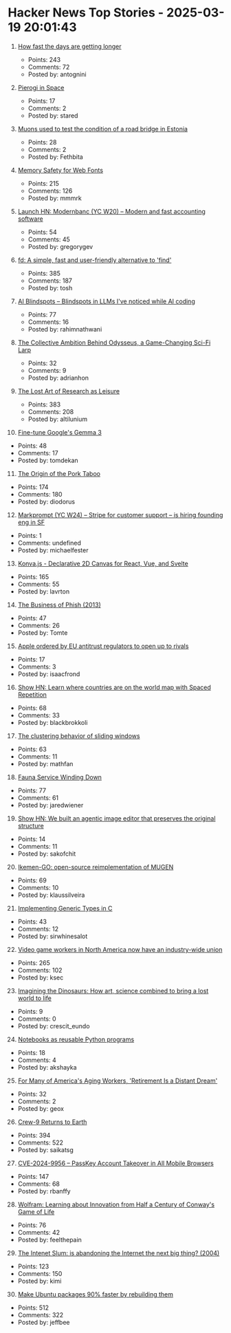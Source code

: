 # Hacker News Top Stories - 2025-03-19 20:01:43

1. [How fast the days are getting longer](https://joe-antognini.github.io/astronomy/daylight)
   - Points: 243
   - Comments: 72
   - Posted by: antognini

2. [Pierogi in Space](https://www.esa.int/Science_Exploration/Human_and_Robotic_Exploration/Pierogi_in_space)
   - Points: 17
   - Comments: 2
   - Posted by: stared

3. [Muons used to test the condition of a road bridge in Estonia](https://news.err.ee/1609634600/muons-used-to-test-the-condition-of-a-road-bridge-in-estonia)
   - Points: 28
   - Comments: 2
   - Posted by: Fethbita

4. [Memory Safety for Web Fonts](https://developer.chrome.com/blog/memory-safety-fonts)
   - Points: 215
   - Comments: 126
   - Posted by: mmmrk

5. [Launch HN: Modernbanc (YC W20) – Modern and fast accounting software](undefined)
   - Points: 54
   - Comments: 45
   - Posted by: gregorygev

6. [fd: A simple, fast and user-friendly alternative to 'find'](https://github.com/sharkdp/fd)
   - Points: 385
   - Comments: 187
   - Posted by: tosh

7. [AI Blindspots – Blindspots in LLMs I've noticed while AI coding](https://ezyang.github.io/ai-blindspots/)
   - Points: 77
   - Comments: 16
   - Posted by: rahimnathwani

8. [The Collective Ambition Behind Odysseus, a Game-Changing Sci-Fi Larp](https://mssv.net/2025/03/19/the-collective-ambition-behind-odysseus-a-game-changing-sci-fi-larp/)
   - Points: 32
   - Comments: 9
   - Posted by: adrianhon

9. [The Lost Art of Research as Leisure](https://kasurian.com/p/research-as-leisure)
   - Points: 383
   - Comments: 208
   - Posted by: altilunium

10. [Fine-tune Google's Gemma 3](https://unsloth.ai/blog/gemma3)
   - Points: 48
   - Comments: 17
   - Posted by: tomdekan

11. [The Origin of the Pork Taboo](https://archaeology.org/issues/march-april-2025/letters-from/on-the-origin-of-the-pork-taboo/)
   - Points: 174
   - Comments: 180
   - Posted by: diodorus

12. [Markprompt (YC W24) – Stripe for customer support – is hiring founding eng in SF](https://markprompt.com/jobs)
   - Points: 1
   - Comments: undefined
   - Posted by: michaelfester

13. [Konva.js - Declarative 2D Canvas for React, Vue, and Svelte](https://konvajs.org/)
   - Points: 165
   - Comments: 55
   - Posted by: lavrton

14. [The Business of Phish (2013)](https://priceonomics.com/business-of-phish/)
   - Points: 47
   - Comments: 26
   - Posted by: Tomte

15. [Apple ordered by EU antitrust regulators to open up to rivals](https://www.reuters.com/technology/apple-ordered-by-eu-antitrust-regulators-open-up-rivals-2025-03-19/)
   - Points: 17
   - Comments: 3
   - Posted by: isaacfrond

16. [Show HN: Learn where countries are on the world map with Spaced Repetition](https://map.koljapluemer.com)
   - Points: 68
   - Comments: 33
   - Posted by: blackbrokkoli

17. [The clustering behavior of sliding windows](https://arxiv.org/abs/2503.14393)
   - Points: 63
   - Comments: 11
   - Posted by: mathfan

18. [Fauna Service Winding Down](https://fauna.com/blog/the-future-of-fauna)
   - Points: 77
   - Comments: 61
   - Posted by: jaredwiener

19. [Show HN: We built an agentic image editor that preserves the original structure](https://palette.cam/gallery)
   - Points: 14
   - Comments: 11
   - Posted by: sakofchit

20. [Ikemen-GO: open-source reimplementation of MUGEN](https://github.com/ikemen-engine/Ikemen-GO)
   - Points: 69
   - Comments: 10
   - Posted by: klaussilveira

21. [Implementing Generic Types in C](https://btmc.substack.com/p/implementing-generic-types-in-c)
   - Points: 43
   - Comments: 12
   - Posted by: sirwhinesalot

22. [Video game workers in North America now have an industry-wide union](https://www.engadget.com/big-tech/video-game-workers-in-north-america-now-have-an-industry-wide-union-130024730.html)
   - Points: 265
   - Comments: 102
   - Posted by: ksec

23. [Imagining the Dinosaurs: How art, science combined to bring a lost world to life](https://worldhistory.substack.com/p/imagining-the-dinosaurs)
   - Points: 9
   - Comments: 0
   - Posted by: crescit_eundo

24. [Notebooks as reusable Python programs](https://marimo.io/blog/python-not-json)
   - Points: 18
   - Comments: 4
   - Posted by: akshayka

25. [For Many of America's Aging Workers, 'Retirement Is a Distant Dream'](https://time.com/7260357/aging-workforce/)
   - Points: 32
   - Comments: 2
   - Posted by: geox

26. [Crew-9 Returns to Earth](https://www.spacex.com/launches/mission/?missionId=crew-9-return)
   - Points: 394
   - Comments: 522
   - Posted by: saikatsg

27. [CVE-2024-9956 – PassKey Account Takeover in All Mobile Browsers](https://mastersplinter.work/research/passkey/)
   - Points: 147
   - Comments: 68
   - Posted by: rbanffy

28. [Wolfram: Learning about Innovation from Half a Century of Conway's Game of Life](https://writings.stephenwolfram.com/2025/03/what-can-we-learn-about-engineering-and-innovation-from-half-a-century-of-the-game-of-life-cellular-automaton/)
   - Points: 76
   - Comments: 42
   - Posted by: feelthepain

29. [The Intenet Slum: is abandoning the Internet the next big thing? (2004)](https://www.fourmilab.ch/documents/netslum/)
   - Points: 123
   - Comments: 150
   - Posted by: kimi

30. [Make Ubuntu packages 90% faster by rebuilding them](https://gist.github.com/jwbee/7e8b27e298de8bbbf8abfa4c232db097)
   - Points: 512
   - Comments: 322
   - Posted by: jeffbee

